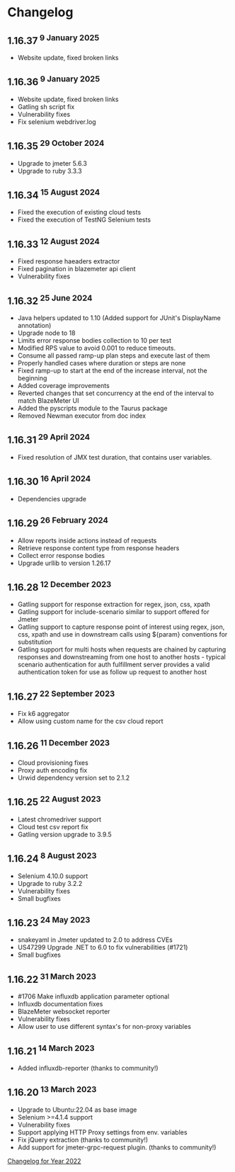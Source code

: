 # Changelog

## 1.16.37<sup> 9 January 2025</sup>
- Website update, fixed broken links

## 1.16.36<sup> 9 January 2025</sup>
- Website update, fixed broken links
- Gatling sh script fix
- Vulnerability fixes
- Fix selenium webdriver.log

## 1.16.35<sup> 29 October 2024</sup>
- Upgrade to jmeter 5.6.3
- Upgrade to ruby 3.3.3

## 1.16.34<sup> 15 August 2024</sup>
- Fixed the execution of existing cloud tests
- Fixed the execution of TestNG Selenium tests

## 1.16.33<sup> 12 August 2024</sup>
- Fixed response haeaders extractor
- Fixed pagination in blazemeter api client
- Vulnerability fixes

## 1.16.32<sup> 25 June 2024</sup>
- Java helpers updated to 1.10 (Added support for JUnit's DisplayName annotation)
- Upgrade node to 18
- Limits error response bodies collection to 10 per test
- Modified RPS value to avoid 0.001 to reduce timeouts.
- Consume all passed ramp-up plan steps and execute last of them
- Properly handled cases where duration or steps are none
- Fixed ramp-up to start at the end of the increase interval, not the beginning
- Added coverage improvements
- Reverted changes that set concurrency at the end of the interval to match BlazeMeter UI
- Added the pyscripts module to the Taurus package
- Removed Newman executor from doc index

## 1.16.31<sup> 29 April 2024</sup>
- Fixed resolution of JMX test duration, that contains user variables.

## 1.16.30<sup> 16 April 2024</sup>
- Dependencies upgrade

## 1.16.29<sup> 26 February 2024</sup>
- Allow reports inside actions instead of requests
- Retrieve response content type from response headers
- Collect error response bodies
- Upgrade urllib to version 1.26.17

## 1.16.28<sup> 12 December 2023</sup>
- Gatling support for response extraction for regex, json, css, xpath
- Gatling support for include-scenario similar to support offered for Jmeter
- Gatling support to capture response point of interest using regex, json, css, xpath and use in downstream calls using ${param} conventions for substitution
- Gatling support for multi hosts when requests are chained by capturing responses and downstreaming from one host to another hosts - typical scenario authentication for auth fulfillment server provides a valid authentication token for use as follow up request to another host

## 1.16.27<sup> 22 September 2023</sup>
- Fix k6 aggregator
- Allow using custom name for the csv cloud report

## 1.16.26<sup> 11 December 2023</sup>
- Cloud provisioning fixes
- Proxy auth encoding fix
- Urwid dependency version set to 2.1.2

## 1.16.25<sup> 22 August 2023</sup>
- Latest chromedriver support
- Cloud test csv report fix
- Gatling version upgrade to 3.9.5

## 1.16.24<sup> 8 August 2023</sup>
- Selenium 4.10.0 support
- Upgrade to ruby 3.2.2
- Vulnerability fixes
- Small bugfixes

## 1.16.23<sup> 24 May 2023</sup>
- snakeyaml in Jmeter updated to 2.0 to address CVEs
- US47299 Upgrade .NET to 6.0 to fix vulnerabilities (#1721)
- Small bugfixes

## 1.16.22<sup> 31 March 2023</sup>
- #1706 Make influxdb application parameter optional
- Influxdb documentation fixes
- BlazeMeter websocket reporter
- Vulnerability fixes
- Allow user to use different syntax's for non-proxy variables

## 1.16.21<sup> 14 March 2023</sup>
- Added influxdb-reporter (thanks to community!)

## 1.16.20<sup> 13 March 2023</sup>
- Upgrade to Ubuntu:22.04 as base image
- Selenium >=4.1.4 support
- Vulnerability fixes
- Support applying HTTP Proxy settings from env. variables
- Fix jQuery extraction (thanks to community!)
- Add support for jmeter-grpc-request plugin. (thanks to community!)


[Changelog for Year 2022](Changelog2022.md)
